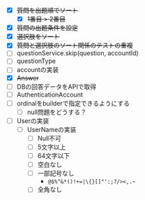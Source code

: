 - [x] ~~質問を出題順でソート~~
  - [x] ~~1番目 > 2番目~~
- [x] ~~質問の出題条件を設定~~
- [x] ~~選択肢をソート~~
- [x] ~~質問と選択肢のソート関係のテストの重複~~
- [ ] questionService.skip(question, accountId)
- [ ] questionType
- [ ] accountの実装
- [x] ~~Answer~~
- [ ] DBの回答データをAPIで取得
- [ ] AuthenticationAccount
- [ ] ordinalをbuilderで指定できるようにする
  - [ ] null問題をどうする？
- [ ] Userの実装
  - [ ] UserNameの実装
    - [ ] Null不可
    - [ ] 5文字以上
    - [ ] 64文字以下
    - [ ] 空白なし
    - [ ] 一部記号なし
      - `@$%^&*()!+=|\{}[]"':;?/><,.~`
    - [ ] 全角なし